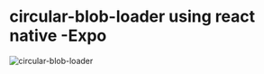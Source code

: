 # circular-blob-loader using react native -Expo 

![circular-blob-loader](https://user-images.githubusercontent.com/32217515/159055667-4db1db16-f63a-474d-b1ab-e1623a5c48f5.gif)

